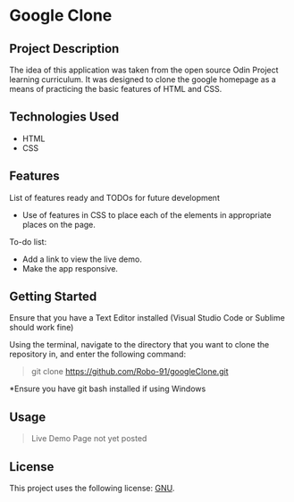 # Google Clone

## Project Description

The idea of this application was taken from the open source Odin Project learning curriculum. It was designed to clone the google homepage as a means of practicing the basic features
of HTML and CSS.

## Technologies Used

* HTML
* CSS

## Features

List of features ready and TODOs for future development
* Use of features in CSS to place each of the elements in appropriate places on the page.

To-do list:
* Add a link to view the live demo.
* Make the app responsive.

## Getting Started
   
Ensure that you have a Text Editor installed (Visual Studio Code or Sublime should work fine)

Using the terminal, navigate to the directory that you want to clone the repository in, and enter the following command:

> git clone https://github.com/Robo-91/googleClone.git 

*Ensure you have git bash installed if using Windows

## Usage

> Live Demo Page not yet posted

## License

This project uses the following license: [GNU](https://www.gnu.org/licenses/gpl-3.0.en.html).
